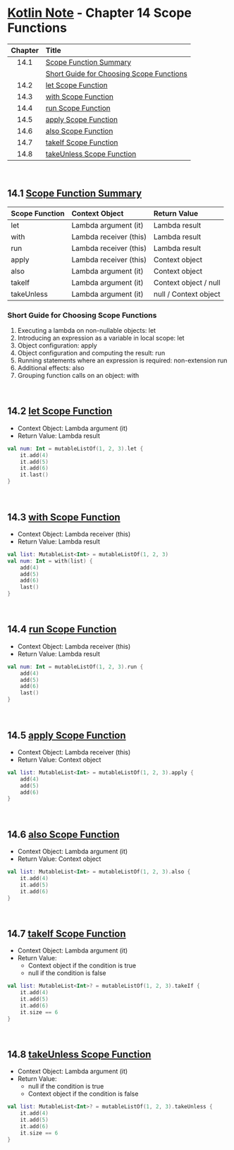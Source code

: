 # [Kotlin Note](../../README.md) - Chapter 14 Scope Functions
| Chapter | Title |
| :-: | :- |
| 14.1 | [Scope Function Summary](#141-scope-function-summary) |
|  | [Short Guide for Choosing Scope Functions](#short-guide-for-choosing-scope-functions) |
| 14.2 | [let Scope Function](#142-let-scope-function) |
| 14.3 | [with Scope Function](#143-with-scope-function) |
| 14.4 | [run Scope Function](#144-run-scope-function) |
| 14.5 | [apply Scope Function](#145-apply-scope-function) |
| 14.6 | [also Scope Function](#146-also-scope-function) |
| 14.7 | [takeIf Scope Function](#147-takeif-scope-function) |
| 14.8 | [takeUnless Scope Function](#148-takeunless-scope-function) |

<br />

## 14.1 [Scope Function Summary](https://kotlinlang.org/docs/scope-functions.html#function-selection)
| Scope Function | Context Object | Return Value |
| :-- | :-- | :-- |
| let | Lambda argument (it) | Lambda result |
| with | Lambda receiver (this) | Lambda result |
| run | Lambda receiver (this) | Lambda result |
| apply | Lambda receiver (this) | Context object |
| also | Lambda argument (it) | Context object |
| takeIf | Lambda argument (it) | Context object / null |
| takeUnless | Lambda argument (it) | null / Context object |

### Short Guide for Choosing Scope Functions
1. Executing a lambda on non-nullable objects: let
2. Introducing an expression as a variable in local scope: let
3. Object configuration: apply
4. Object configuration and computing the result: run
5. Running statements where an expression is required: non-extension run
6. Additional effects: also
7. Grouping function calls on an object: with

<br />

## 14.2 [let Scope Function](https://kotlinlang.org/docs/scope-functions.html#let)
- Context Object: Lambda argument (it)
- Return Value: Lambda result

```kotlin
val num: Int = mutableListOf(1, 2, 3).let {
    it.add(4)
    it.add(5)
    it.add(6)
    it.last()
}
```

<br />

## 14.3 [with Scope Function](https://kotlinlang.org/docs/scope-functions.html#with)
- Context Object: Lambda receiver (this)
- Return Value: Lambda result

```kotlin
val list: MutableList<Int> = mutableListOf(1, 2, 3)
val num: Int = with(list) {
    add(4)
    add(5)
    add(6)
    last()
}
```

<br />

## 14.4 [run Scope Function](https://kotlinlang.org/docs/scope-functions.html#run)
- Context Object: Lambda receiver (this)
- Return Value: Lambda result

```kotlin
val num: Int = mutableListOf(1, 2, 3).run {
    add(4)
    add(5)
    add(6)
    last()
}
```

<br />

## 14.5 [apply Scope Function](https://kotlinlang.org/docs/scope-functions.html#apply)
- Context Object: Lambda receiver (this)
- Return Value: Context object

```kotlin
val list: MutableList<Int> = mutableListOf(1, 2, 3).apply {
    add(4)
    add(5)
    add(6)
}
```

<br />

## 14.6 [also Scope Function](https://kotlinlang.org/docs/scope-functions.html#also)
- Context Object: Lambda argument (it)
- Return Value: Context object

```kotlin
val list: MutableList<Int> = mutableListOf(1, 2, 3).also {
    it.add(4)
    it.add(5)
    it.add(6)
}
```

<br />

## 14.7 [takeIf Scope Function](https://kotlinlang.org/docs/scope-functions.html#takeif-and-takeunless)
- Context Object: Lambda argument (it)
- Return Value: 
    - Context object if the condition is true
    - null if the condition is false

```kotlin
val list: MutableList<Int>? = mutableListOf(1, 2, 3).takeIf {
    it.add(4)
    it.add(5)
    it.add(6)
    it.size == 6
}
```

<br />

## 14.8 [takeUnless Scope Function](https://kotlinlang.org/docs/scope-functions.html#takeif-and-takeunless)
- Context Object: Lambda argument (it)
- Return Value: 
    - null if the condition is true
    - Context object if the condition is false

```kotlin
val list: MutableList<Int>? = mutableListOf(1, 2, 3).takeUnless {
    it.add(4)
    it.add(5)
    it.add(6)
    it.size == 6
}
```

<br />
